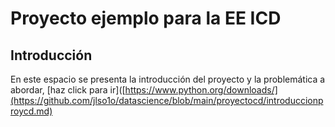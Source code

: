 # Proyecto ejemplo para la EE ICD
## Introducción
En este espacio se presenta la introducción del proyecto y la problemática a abordar, [haz click para ir]([https://www.python.org/downloads/](https://github.com/jlso1o/datascience/blob/main/proyectocd/introduccionproycd.md)

